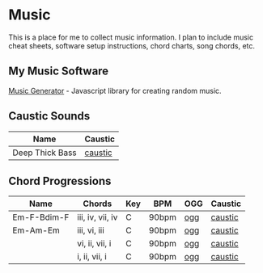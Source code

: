 # Music

This is a place for me to collect music information. I plan to include music cheat sheets, software setup instructions, chord charts, song chords, etc.

## My Music Software

[Music Generator](https://github.com/codazoda/music_generator) - Javascript library for creating random music.

## Caustic Sounds

| Name            | Caustic                            |
| ----------------|------------------------------------|
| Deep Thick Bass | [caustic](caustic/deep_thick_bass) |

## Chord Progressions

| Name        | Chords           | Key | BPM    | OGG                        | Caustic                                |
|-------------|------------------|-----|--------|----------------------------|----------------------------------------|
| Em-F-Bdim-F | iii, iv, vii, iv | C   | 90bpm  | [ogg](ogg/em-f-bdim-f.ogg) | [caustic](caustic/em-f-bdim-f.caustic) |
| Em-Am-Em    | iii, vi, iii     | C   | 90bpm  | [ogg](ogg/em-am-em.ogg)    | [caustic](caustic/em-am-em.caustic)    |
|             | vi, ii, vii, i   | C   | 90bpm  | [ogg](ogg/x.ogg)           | [caustic](caustic/x.caustic)           |
|             | i, ii, vii, i    | C   | 90bpm  | [ogg](ogg/y.ogg)           | [caustic](caustic/y.caustic)           |